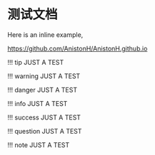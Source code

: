 # 测试文档

Here is an inline example, 

https://github.com/AnistonH/AnistonH.github.io


!!! tip
    JUST A TEST


!!! warning
    JUST A TEST


!!! danger
    JUST A TEST


!!! info
    JUST A TEST


!!! success
    JUST A TEST


!!! question
    JUST A TEST


!!! note
    JUST A TEST

